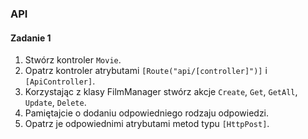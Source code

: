 ### API

#### Zadanie 1

1. Stwórz kontroler `Movie`.
1. Opatrz kontroler atrybutami `[Route("api/[controller]")]` i `[ApiController]`.
1. Korzystając z klasy FilmManager stwórz akcje `Create`, `Get`, `GetAll`, `Update`, `Delete`.
1. Pamiętajcie o dodaniu odpowiedniego rodzaju odpowiedzi. 
1. Opatrz je odpowiednimi atrybutami metod typu `[HttpPost]`.
     
